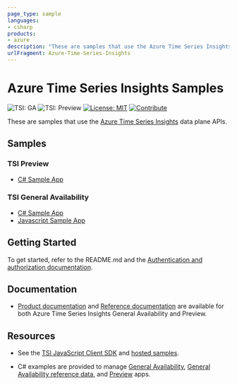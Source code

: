 ```yaml
---
page_type: sample
languages:
- csharp
products:
- azure
description: "These are samples that use the Azure Time Series Insights data plane APIs."
urlFragment: Azure-Time-Series-Insights
---
```


# Azure Time Series Insights Samples

![TSI: GA](https://img.shields.io/badge/TSI-GA-blue.svg) ![TSI: Preview](https://img.shields.io/badge/TSI-Preview-blue.svg) [![License: MIT](https://img.shields.io/badge/License-MIT-yellow.svg)](https://opensource.org/licenses/MIT) [![Contribute](https://img.shields.io/badge/PR%27s-welcome-brightgreen.svg)](CONTRIBUTING.md)

These are samples that use the [Azure Time Series Insights](https://azure.microsoft.com/services/time-series-insights/) data plane APIs.

## Samples

### TSI Preview

* [C# Sample App](csharp-tsi-preview-sample)

### TSI General Availability

* [C# Sample App](csharp-tsi-ga-sample)
* [Javascript Sample App](javascript-tsi-ga-sample)

## Getting Started

To get started, refer to the README.md and the [Authentication and authorization documentation](https://docs.microsoft.com/azure/time-series-insights/time-series-insights-authentication-and-authorization).

## Documentation

* [Product documentation](https://docs.microsoft.com/azure/time-series-insights/) and [Reference documentation](https://docs.microsoft.com/rest/api/time-series-insights/) are available for both Azure Time Series Insights General Availability and Preview.

## Resources

* See the [TSI JavaScript Client SDK](https://github.com/microsoft/tsiclient/blob/master/docs/API.md) and [hosted samples](https://tsiclientsample.azurewebsites.net/).

* C# examples are provided to manage [General Availability](https://docs.microsoft.com/azure/time-series-insights/time-series-insights-query-data-csharp), [General Availability reference data](https://docs.microsoft.com/azure/time-series-insights/time-series-insights-manage-reference-data-csharp), and [Preview](https://docs.microsoft.com/azure/time-series-insights/time-series-insights-update-query-data-csharp) apps.
